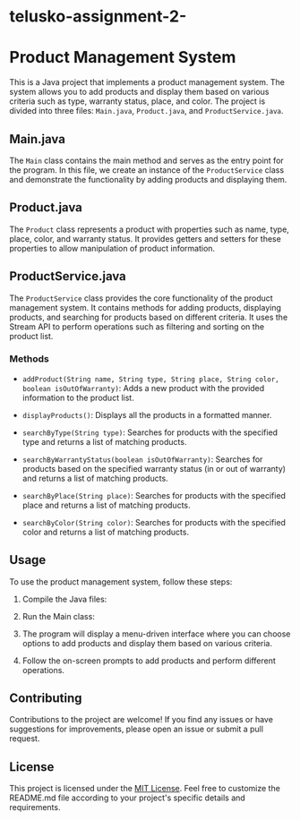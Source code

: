 # telusko-assignment-2-
# Product Management System

This is a Java project that implements a product management system. The system allows you to add products and display them based on various criteria such as type, warranty status, place, and color. The project is divided into three files: `Main.java`, `Product.java`, and `ProductService.java`.

## Main.java

The `Main` class contains the main method and serves as the entry point for the program. In this file, we create an instance of the `ProductService` class and demonstrate the functionality by adding products and displaying them.

## Product.java

The `Product` class represents a product with properties such as name, type, place, color, and warranty status. It provides getters and setters for these properties to allow manipulation of product information.

## ProductService.java

The `ProductService` class provides the core functionality of the product management system. It contains methods for adding products, displaying products, and searching for products based on different criteria. It uses the Stream API to perform operations such as filtering and sorting on the product list.

### Methods

- `addProduct(String name, String type, String place, String color, boolean isOutOfWarranty)`: Adds a new product with the provided information to the product list.

- `displayProducts()`: Displays all the products in a formatted manner.

- `searchByType(String type)`: Searches for products with the specified type and returns a list of matching products.

- `searchByWarrantyStatus(boolean isOutOfWarranty)`: Searches for products based on the specified warranty status (in or out of warranty) and returns a list of matching products.

- `searchByPlace(String place)`: Searches for products with the specified place and returns a list of matching products.

- `searchByColor(String color)`: Searches for products with the specified color and returns a list of matching products.

## Usage

To use the product management system, follow these steps:

1. Compile the Java files:

2. Run the Main class:

3. The program will display a menu-driven interface where you can choose options to add products and display them based on various criteria.

4. Follow the on-screen prompts to add products and perform different operations.

## Contributing

Contributions to the project are welcome! If you find any issues or have suggestions for improvements, please open an issue or submit a pull request.

## License

This project is licensed under the [MIT License](LICENSE).
Feel free to customize the README.md file according to your project's specific details and requirements.
